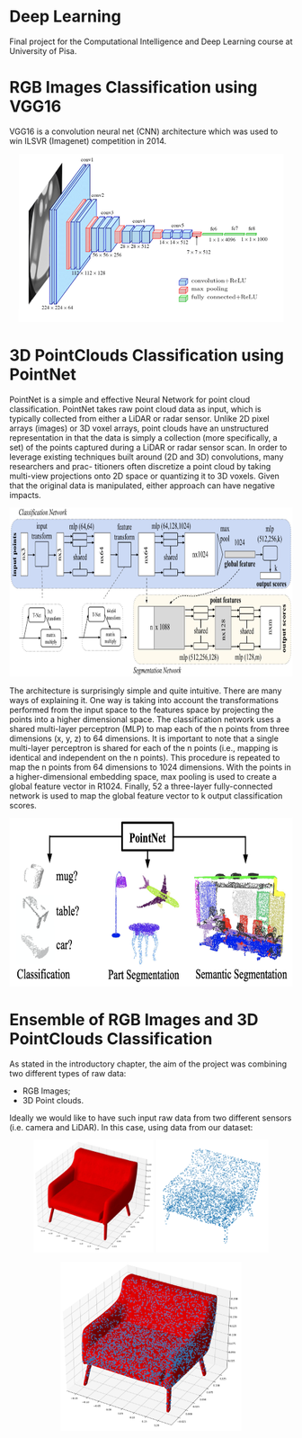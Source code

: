 # Deep Learning
Final project for the Computational Intelligence and Deep Learning course at University of Pisa.

# RGB Images Classification using VGG16
VGG16 is a convolution neural net (CNN) architecture which was used to win ILSVR (Imagenet) competition in 2014.
<p align="center">
    <img src="documentation/imgs/vgg16.png" alt="VGG16 Network" height="300" />
</p>

# 3D PointClouds Classification using PointNet
PointNet is a simple and effective Neural Network for point cloud classification. PointNet takes raw point cloud data as input, which is typically collected from either a LiDAR or radar sensor. Unlike 2D pixel arrays (images) or 3D voxel arrays, point clouds have an unstructured representation in that the data is simply a collection (more specifically, a set) of the points captured during a LiDAR or radar sensor scan. In order to leverage existing techniques built around (2D and 3D) convolutions, many researchers and prac- titioners often discretize a point cloud by taking multi-view projections onto 2D space or quantizing it to 3D voxels. Given that the original data is manipulated, either approach can have negative impacts.
<p align="center">
    <img src="documentation/imgs/pointnet-model.png" alt="PointNet Network" height="300" />
</p>
The architecture is surprisingly simple and quite intuitive. There are many ways of explaining it. One way is taking into account the transformations performed from the input space to the features space by projecting the points into a higher dimensional space. The classification network uses a shared multi-layer perceptron (MLP) to map each of the n points from three dimensions (x, y, z) to 64 dimensions. It is important to note that a single multi-layer perceptron is shared for each of the n points (i.e., mapping is identical and independent on the n points). This procedure is repeated to map the n points from 64 dimensions to 1024 dimensions. With the points in a higher-dimensional embedding space, max pooling is used to create a global feature vector in R1024. Finally, 52 a three-layer fully-connected network is used to map the global feature vector to k output classification scores.
<p align="center">
    <img src="documentation/imgs/pointnet-output.png" alt="PointNet Network Output" height="300" />
</p>

# Ensemble of RGB Images and 3D PointClouds Classification
As stated in the introductory chapter, the aim of the project was combining two different types of raw data:
 - RGB Images;
 - 3D Point clouds.

Ideally we would like to have such input raw data from two different sensors (i.e. camera and LiDAR). In this case, using data from our dataset:
<p align="center">
    <img src="jupyter/imgs/sample-sofa-trisurf.jpg" alt="Sample Sofa RGB Image" height="200" />
    <img src="jupyter/imgs/sample-sofa-pointcloud.png" alt="Sample Sofa PointCloud" height="200" />
</p>
<p align="center">
    <img src="jupyter/imgs/sample-sofa-trisurf-pointcloud.jpg" alt="Sample Sofa RGB Image + PointCloud" height="300" />
</p>
